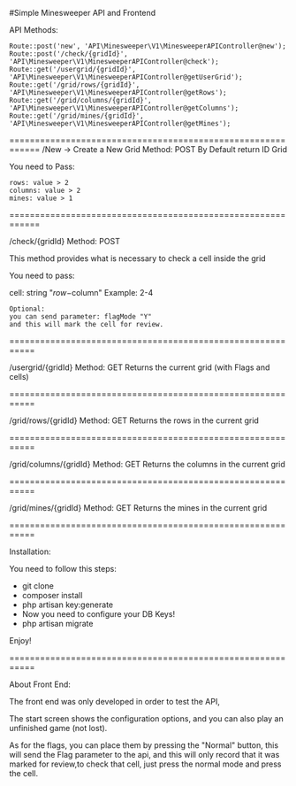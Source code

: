 #Simple Minesweeper API and Frontend

API Methods:

    Route::post('new', 'API\Minesweeper\V1\MinesweeperAPIController@new');
    Route::post('/check/{gridId}', 'API\Minesweeper\V1\MinesweeperAPIController@check');
    Route::get('/usergrid/{gridId}', 'API\Minesweeper\V1\MinesweeperAPIController@getUserGrid');
    Route::get('/grid/rows/{gridId}', 'API\Minesweeper\V1\MinesweeperAPIController@getRows');
    Route::get('/grid/columns/{gridId}', 'API\Minesweeper\V1\MinesweeperAPIController@getColumns');
    Route::get('/grid/mines/{gridId}', 'API\Minesweeper\V1\MinesweeperAPIController@getMines');
============================================================
/New -> Create a New Grid
Method: POST
By Default return ID Grid

You need to Pass:

    rows: value > 2
    columns: value > 2
    mines: value > 1
    
============================================================

/check/{gridId}
Method: POST

This method provides what is necessary to check a cell inside the grid

You need to pass:

cell: string "$row-$column"
Example:
    2-4

    Optional:
    you can send parameter: flagMode "Y"
    and this will mark the cell for review.
===========================================================

/usergrid/{gridId}
Method: GET
Returns the current grid (with Flags and cells)

===========================================================

/grid/rows/{gridId}
Method: GET
Returns the rows in the current grid

===========================================================

/grid/columns/{gridId}
Method: GET
Returns the columns in the current grid

===========================================================

/grid/mines/{gridId}
Method: GET
Returns the mines in the current grid

===========================================================

Installation:

You need to follow this steps:

- git clone
- composer install
- php artisan key:generate
- Now you need to configure your DB Keys!
- php artisan migrate

Enjoy!

===========================================================

About Front End:

The front end was only developed in order to test the API,

The start screen shows the configuration options, and you can also play an unfinished game (not lost).

As for the flags, you can place them by pressing the "Normal" button, this will send the Flag parameter to the api, and this will only record that it was marked for review,to check that cell, just press the normal mode and press the cell.

